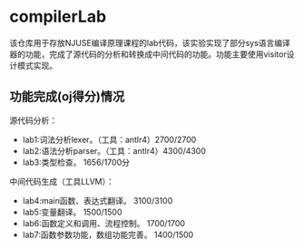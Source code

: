# compilerLab
该仓库用于存放NJUSE编译原理课程的lab代码，该实验实现了部分sys语言编译器的功能，完成了源代码的分析和转换成中间代码的功能。功能主要使用visitor设计模式实现。

## 功能完成(oj得分)情况
源代码分析：
- lab1:词法分析lexer。（工具：antlr4）2700/2700  
- lab2:语法分析parser。（工具：antlr4）4300/4300
- lab3:类型检查。 1656/1700分

中间代码生成（工具LLVM）：
- lab4:main函数、表达式翻译。 3100/3100
- lab5:变量翻译。  1500/1500
- lab6:函数定义和调用、流程控制。  1700/1700
- lab7:函数参数功能，数组功能完善。  1400/1500
